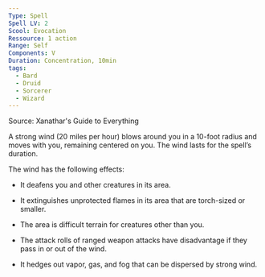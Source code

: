 ```yaml
---
Type: Spell
Spell LV: 2
Scool: Evocation
Ressource: 1 action
Range: Self
Components: V
Duration: Concentration, 10min
tags:
  - Bard
  - Druid
  - Sorcerer
  - Wizard
---
```

Source: Xanathar's Guide to Everything

A strong wind (20 miles per hour) blows around you in a 10-foot radius and moves with you, remaining centered on you. The wind lasts for the spell’s duration.

The wind has the following effects:

- It deafens you and other creatures in its area.

- It extinguishes unprotected flames in its area that are torch-sized or smaller.

- The area is difficult terrain for creatures other than you.

- The attack rolls of ranged weapon attacks have disadvantage if they pass in or out of the wind.

- It hedges out vapor, gas, and fog that can be dispersed by strong wind.